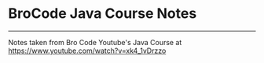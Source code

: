 # BroCode Java Course Notes
---
Notes taken from Bro Code Youtube's Java Course at https://www.youtube.com/watch?v=xk4_1vDrzzo
